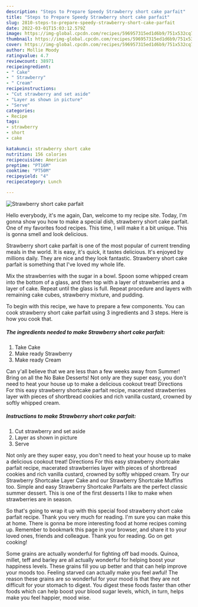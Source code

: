 ```yaml
---
description: "Steps to Prepare Speedy Strawberry short cake parfait"
title: "Steps to Prepare Speedy Strawberry short cake parfait"
slug: 2810-steps-to-prepare-speedy-strawberry-short-cake-parfait
date: 2022-03-01T15:03:12.579Z
image: https://img-global.cpcdn.com/recipes/596957315ed1d6b9/751x532cq70/strawberry-short-cake-parfait-recipe-main-photo.jpg
thumbnail: https://img-global.cpcdn.com/recipes/596957315ed1d6b9/751x532cq70/strawberry-short-cake-parfait-recipe-main-photo.jpg
cover: https://img-global.cpcdn.com/recipes/596957315ed1d6b9/751x532cq70/strawberry-short-cake-parfait-recipe-main-photo.jpg
author: Mollie Moody
ratingvalue: 4.7
reviewcount: 38971
recipeingredient:
- " Cake"
- " Strawberry"
- " Cream"
recipeinstructions:
- "Cut strawberry and set aside"
- "Layer as shown in picture"
- "Serve"
categories:
- Recipe
tags:
- strawberry
- short
- cake

katakunci: strawberry short cake 
nutrition: 156 calories
recipecuisine: American
preptime: "PT16M"
cooktime: "PT50M"
recipeyield: "4"
recipecategory: Lunch

---
```



![Strawberry short cake parfait](https://img-global.cpcdn.com/recipes/596957315ed1d6b9/751x532cq70/strawberry-short-cake-parfait-recipe-main-photo.jpg)

Hello everybody, it's me again, Dan, welcome to my recipe site. Today, I'm gonna show you how to make a special dish, strawberry short cake parfait. One of my favorites food recipes. This time, I will make it a bit unique. This is gonna smell and look delicious.

Strawberry short cake parfait is one of the most popular of current trending meals in the world. It is easy, it's quick, it tastes delicious. It's enjoyed by millions daily. They are nice and they look fantastic. Strawberry short cake parfait is something that I've loved my whole life.

Mix the strawberries with the sugar in a bowl. Spoon some whipped cream into the bottom of a glass, and then top with a layer of strawberries and a layer of cake. Repeat until the glass is full. Repeat procedure and layers with remaining cake cubes, strawberry mixture, and pudding.


To begin with this recipe, we have to prepare a few components. You can cook strawberry short cake parfait using 3 ingredients and 3 steps. Here is how you cook that.

<!--inarticleads1-->

##### The ingredients needed to make Strawberry short cake parfait:

1. Take  Cake
1. Make ready  Strawberry
1. Make ready  Cream


Can y&#39;all believe that we are less than a few weeks away from Summer! Bring on all the No Bake Desserts! Not only are they super easy, you don&#39;t need to heat your house up to make a delicious cookout treat! Directions For this easy strawberry shortcake parfait recipe, macerated strawberries layer with pieces of shortbread cookies and rich vanilla custard, crowned by softly whipped cream. 

<!--inarticleads2-->

##### Instructions to make Strawberry short cake parfait:

1. Cut strawberry and set aside
1. Layer as shown in picture
1. Serve


Not only are they super easy, you don&#39;t need to heat your house up to make a delicious cookout treat! Directions For this easy strawberry shortcake parfait recipe, macerated strawberries layer with pieces of shortbread cookies and rich vanilla custard, crowned by softly whipped cream. Try our Strawberry Shortcake Layer Cake and our Strawberry Shortcake Muffins too. Simple and easy Strawberry Shortcake Parfaits are the perfect classic summer dessert. This is one of the first desserts I like to make when strawberries are in season. 

So that's going to wrap it up with this special food strawberry short cake parfait recipe. Thank you very much for reading. I'm sure you can make this at home. There is gonna be more interesting food at home recipes coming up. Remember to bookmark this page in your browser, and share it to your loved ones, friends and colleague. Thank you for reading. Go on get cooking!

Some grains are actually wonderful for fighting off bad moods. Quinoa, millet, teff and barley are all actually wonderful for helping boost your happiness levels. These grains fill you up better and that can help improve your moods too. Feeling starved can actually make you feel awful! The reason these grains are so wonderful for your mood is that they are not difficult for your stomach to digest. You digest these foods faster than other foods which can help boost your blood sugar levels, which, in turn, helps make you feel happier, mood wise.
